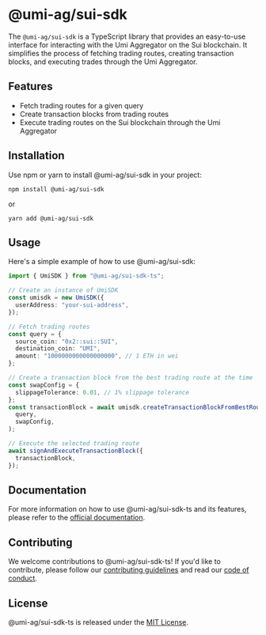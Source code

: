 # @umi-ag/sui-sdk

The `@umi-ag/sui-sdk` is a TypeScript library that provides an easy-to-use interface for interacting with the Umi Aggregator on the Sui blockchain. It simplifies the process of fetching trading routes, creating transaction blocks, and executing trades through the Umi Aggregator.

## Features

- Fetch trading routes for a given query
- Create transaction blocks from trading routes
- Execute trading routes on the Sui blockchain through the Umi Aggregator

## Installation

Use npm or yarn to install @umi-ag/sui-sdk in your project:

```
npm install @umi-ag/sui-sdk
```

or

```
yarn add @umi-ag/sui-sdk
```

## Usage

Here's a simple example of how to use @umi-ag/sui-sdk:

```typescript
import { UmiSDK } from "@umi-ag/sui-sdk-ts";

// Create an instance of UmiSDK
const umisdk = new UmiSDK({
  userAddress: "your-sui-address",
});

// Fetch trading routes
const query = {
  source_coin: "0x2::sui::SUI",
  destination_coin: "UMI",
  amount: "1000000000000000000", // 1 ETH in wei
};

// Create a transaction block from the best trading route at the time
const swapConfig = {
  slippageTolerance: 0.01, // 1% slippage tolerance
};
const transactionBlock = await umisdk.createTransactionBlockFromBestRoute(
  query,
  swapConfig,
);

// Execute the selected trading route 
await signAndExecuteTransactionBlock({
  transactionBlock,
});
```

## Documentation

For more information on how to use @umi-ag/sui-sdk-ts and its features, please refer to the [official documentation](https://sui-sdk-ts.example.com/docs).

## Contributing

We welcome contributions to @umi-ag/sui-sdk-ts! If you'd like to contribute, please follow our [contributing guidelines](https://sui-sdk-ts.example.com/contributing) and read our [code of conduct](https://sui-sdk-ts.example.com/code-of-conduct).

## License

@umi-ag/sui-sdk-ts is released under the [MIT License](LICENSE).
